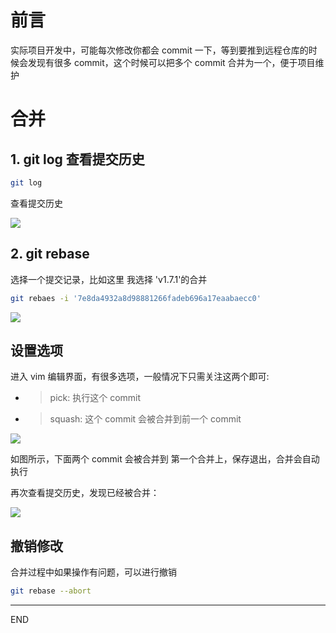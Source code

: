 # 前言

实际项目开发中，可能每次修改你都会 commit 一下，等到要推到远程仓库的时候会发现有很多 commit，这个时候可以把多个 commit 合并为一个，便于项目维护

# 合并

## 1. git log 查看提交历史

```bash
git log
```

查看提交历史

![](https://upload-images.jianshu.io/upload_images/10390288-bee6b0b73569417a.png?imageMogr2/auto-orient/strip%7CimageView2/2/w/1240)

## 2. git rebase

选择一个提交记录，比如这里 我选择 'v1.7.1'的合并

```bash
git rebaes -i '7e8da4932a8d98881266fadeb696a17eaabaecc0'
```

![](https://upload-images.jianshu.io/upload_images/10390288-d600059707083424.png?imageMogr2/auto-orient/strip%7CimageView2/2/w/1240)

## 设置选项

进入 vim 编辑界面，有很多选项，一般情况下只需关注这两个即可:

- > pick: 执行这个 commit
- > squash: 这个 commit 会被合并到前一个 commit

![](https://upload-images.jianshu.io/upload_images/10390288-283f2dde01eac2c7.png?imageMogr2/auto-orient/strip%7CimageView2/2/w/1240)

如图所示，下面两个 commit 会被合并到 第一个合并上，保存退出，合并会自动执行

再次查看提交历史，发现已经被合并：

![](https://upload-images.jianshu.io/upload_images/10390288-6b32c36f37f9ecb0.png?imageMogr2/auto-orient/strip%7CimageView2/2/w/1240)

## 撤销修改

合并过程中如果操作有问题，可以进行撤销

```bash
git rebase --abort
```

---

END
